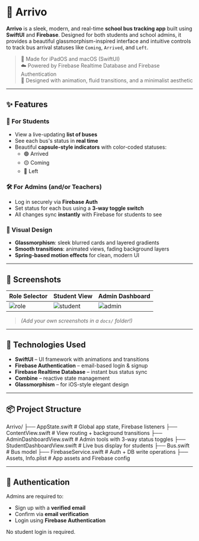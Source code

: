 # 🚌 Arrivo

**Arrivo** is a sleek, modern, and real-time **school bus tracking app** built using **SwiftUI** and **Firebase**. Designed for both students and school admins, it provides a beautiful glassmorphism-inspired interface and intuitive controls to track bus arrival statuses like `Coming`, `Arrived`, and `Left`.

> 📱 Made for iPadOS and macOS (SwiftUI)  
> ☁️ Powered by Firebase Realtime Database and Firebase Authentication  
> 🌈 Designed with animation, fluid transitions, and a minimalist aesthetic

---

## ✨ Features

### 🎒 For Students
- View a live-updating **list of buses**
- See each bus's status in **real time**
- Beautiful **capsule-style indicators** with color-coded statuses:
  - 🟢 Arrived
  - 🟡 Coming
  - 🔴 Left

### 🛠️ For Admins (and/or Teachers)
- Log in securely via **Firebase Auth**
- Set status for each bus using a **3-way toggle switch**
- All changes sync **instantly** with Firebase for students to see

### 🎨 Visual Design
- **Glassmorphism**: sleek blurred cards and layered gradients
- **Smooth transitions**: animated views, fading background layers
- **Spring-based motion effects** for clean, modern UI

---

## 📸 Screenshots

| Role Selector | Student View | Admin Dashboard |
|---------------|--------------|-----------------|
| ![role](docs/role.png) | ![student](docs/student.png) | ![admin](docs/admin.png) |

> *(Add your own screenshots in a `docs/` folder!)*

---

## 🔧 Technologies Used

- **SwiftUI** – UI framework with animations and transitions
- **Firebase Authentication** – email-based login & signup
- **Firebase Realtime Database** – instant bus status sync
- **Combine** – reactive state management
- **Glassmorphism** – for iOS-style elegant design

---

## 📦 Project Structure

Arrivo/
├── AppState.swift # Global app state, Firebase listeners
├── ContentView.swift # View routing + background transitions
├── AdminDashboardView.swift # Admin tools with 3-way status toggles
├── StudentDashboardView.swift # Live bus display for students
├── Bus.swift # Bus model
├── FirebaseService.swift # Auth + DB write operations
├── Assets, Info.plist # App assets and Firebase config


---

## 🔐 Authentication

Admins are required to:
- Sign up with a **verified email**
- Confirm via **email verification**
- Login using **Firebase Authentication**

No student login is required.
